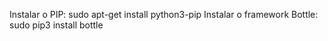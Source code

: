   Instalar o PIP:
sudo apt-get install python3-pip
  Instalar o framework Bottle:
sudo pip3 install bottle
